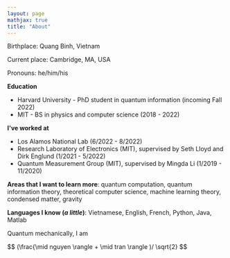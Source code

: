 ```yaml
---
layout: page
mathjax: true
title: "About"
---
```


Birthplace: Quang Binh, Vietnam

Current place: Cambridge, MA, USA

Pronouns: he/him/his


**Education**

* Harvard University - PhD student in quantum information  (incoming Fall 2022)
* MIT - BS in physics and computer science (2018 - 2022)

**I've worked at**

* Los Alamos National Lab (6/2022 - 8/2022)
* Research Laboratory of Electronics (MIT), supervised by Seth Lloyd and Dirk Englund (1/2021 - 5/2022)
* Quantum Measurement Group (MIT), supervised by Mingda Li (1/2019 - 11/2020)


<!-- * Used machine learning and mathematical tools to study quantum error-correcting codes
* Developed quantum algorithms for group-equivariant transformations
* Developed quantum(-inspired) algorithms for numerical linear algebra -->

**Areas that I want to learn more**: quantum computation, quantum information theory, theoretical computer science, machine learning theory, condensed matter, gravity

**Languages I know (*a little*)**: Vietnamese, English, French, Python, Java, Matlab

Quantum mechanically, I am 

$$ (\frac{\mid nguyen \rangle  + \mid tran \rangle )/ \sqrt{2} $$

